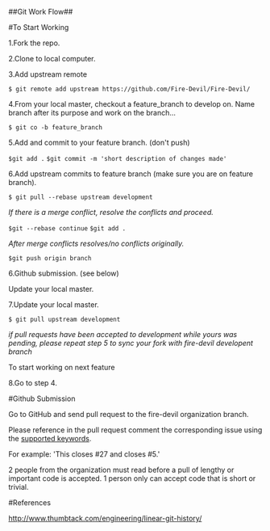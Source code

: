 ##Git Work Flow##


#To Start Working

1.Fork the repo.

2.Clone to local computer.

3.Add upstream remote

`$ git remote add upstream https://github.com/Fire-Devil/Fire-Devil/`

4.From your local master, checkout a feature_branch to develop on. Name branch after its purpose and work on the branch...

`$ git co -b feature_branch`

5.Add and commit to your feature branch. (don't push)

`$git add .`
`$git commit -m 'short description of changes made'`

6.Add upstream commits to feature branch (make sure you are on feature branch).

`$ git pull --rebase upstream development`

_If there is a merge conflict, resolve the conflicts and proceed._

`$git --rebase continue`
`$git add .`

_After merge conflicts resolves/no conflicts originally._

`$git push origin branch`

6.Github submission. (see below)

Update your local master.

7.Update your local master.

`$ git pull upstream development`

_if pull requests have been accepted to development while yours
was pending, please repeat step 5 to sync your fork with fire-devil developent branch_

To start working on next feature

8.Go to step 4.

#Github Submission

Go to GitHub and send pull request to the fire-devil organization branch.

Please reference in the pull request comment the corresponding issue using the [supported keywords](https://help.github.com/articles/closing-issues-via-commit-messages/).

For example: 'This closes #27 and closes #5.'

2 people from the organization must read before a pull of lengthy or important code is accepted. 1 person only can accept code that is short or trivial.

#References

http://www.thumbtack.com/engineering/linear-git-history/
